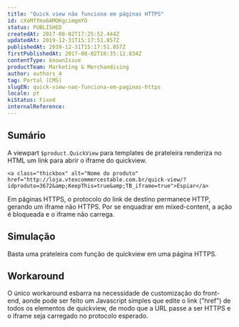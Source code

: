 ```yaml
---
title: "Quick view não funciona em páginas HTTPS"
id: cXoMffma6AMOKgcimgmYO
status: PUBLISHED
createdAt: 2017-08-02T17:25:52.444Z
updatedAt: 2019-12-31T15:17:51.857Z
publishedAt: 2019-12-31T15:17:51.857Z
firstPublishedAt: 2017-08-02T18:35:12.834Z
contentType: knownIssue
productTeam: Marketing & Merchandising
author: authors_4
tag: Portal (CMS)
slugEN: quick-view-nao-funciona-em-paginas-https
locale: pt
kiStatus: Fixed
internalReference: 
---
```


## Sumário

A viewpart `$product.QuickView` para templates de prateleira renderiza no HTML um link para abrir o iframe do quickview.

```<a class="thickbox" alt="Nome do produto" href="http://loja.vtexcommercestable.com.br/quick-view/?idproduto=3672&amp;KeepThis=true&amp;TB_iframe=true">Espiar</a>```

Em páginas HTTPS, o protocolo do link de destino permanece HTTP, gerando um iframe não HTTPS. Por se enquadrar em mixed-content, a ação é bloqueada e o iframe não carrega.

## Simulação

Basta uma prateleira com função de quickview em uma página HTTPS.

## Workaround

O único workaround esbarra na necessidade de customização do front-end, aonde pode ser feito um Javascript simples que edite o link ("href") de todos os elementos de quickview, de modo que a URL passe a ser HTTPS e o iframe seja carregado no protocolo esperado.

